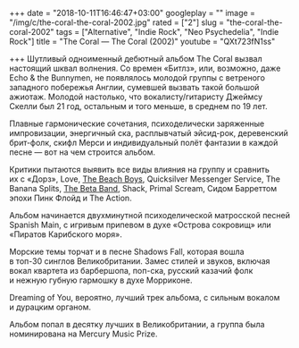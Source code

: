 +++
date = "2018-10-11T16:46:47+03:00"
googleplay = ""
image = "/img/c/the-coral-the-coral-2002.jpg"
rated = ["2"]
slug = "the-coral-the-coral-2002"
tags = ["Alternative", "Indie Rock", "Neo Psychedelia", "Indie Rock"]
title = "The Coral — The Coral (2002)"
youtube = "QXt723fN1ss"

+++
Шутливый одноименный дебютный альбом The Coral вызвал настоящий шквал волнения. Со времен «Битлз», или, возможно, даже Echo & the Bunnymen, не появлялось молодой группы с ветреного западного побережья Англии, сумевшей вызвать такой большой ажиотаж. Молодой настолько, что вокалисту/гитаристу Джеймсу Скелли был 21 год, остальным и того меньше, в среднем по 19 лет.

Плавные гармонические сочетания, психоделически заряженные импровизации, энергичный ска, расплывчатый эйсид-рок, деревенский брит-фолк, скифл Мерси и индивидуальный полёт фантазии в каждой песне — вот на чем строится альбом.

Критики пытаются выявить все виды влияния на группу и сравнить их с «Дорз», Love, [The Beach Boys](https://khabaroff.com/1000/post/the-beach-boys-the-beach-boys-today-1965/), Quicksilver Messenger Service, The Banana Splits, [The Beta Band](https://khabaroff.com/1000/post/the-beta-band-the-three-eps-1998/), Shack, Primal Scream, Сидом Барреттом эпохи Пинк Флойд и The Action.

Альбом начинается двухминутной психоделической матросской песней Spanish Main, с игривым припевом в духе «Острова сокровищ» или «Пиратов Карибского моря».

Морские темы торчат и в песне Shadows Fall, которая вошла в топ-30 синглов Великобритании. Замес стилей и звуков, включая вокал квартета из барбершопа, поп-ска, русский казачий фолк и нежную губную гармошку в духе Морриконе.

Dreaming of You, вероятно, лучший трек альбома, с сильным вокалом и дурацким органом.

Альбом попал в десятку лучших в Великобритании, а группа была номинирована на Mercury Music Prize.
